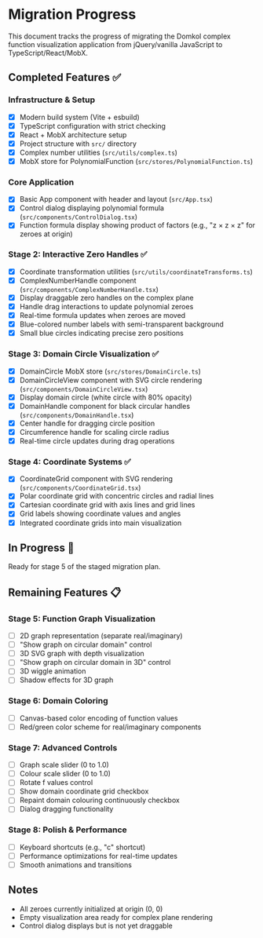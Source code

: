 # Migration Progress

This document tracks the progress of migrating the Domkol complex function visualization application from jQuery/vanilla JavaScript to TypeScript/React/MobX.

## Completed Features ✅

### Infrastructure & Setup
- [x] Modern build system (Vite + esbuild)
- [x] TypeScript configuration with strict checking
- [x] React + MobX architecture setup
- [x] Project structure with `src/` directory
- [x] Complex number utilities (`src/utils/complex.ts`)
- [x] MobX store for PolynomialFunction (`src/stores/PolynomialFunction.ts`)

### Core Application
- [x] Basic App component with header and layout (`src/App.tsx`)
- [x] Control dialog displaying polynomial formula (`src/components/ControlDialog.tsx`)
- [x] Function formula display showing product of factors (e.g., "z × z × z" for zeroes at origin)

### Stage 2: Interactive Zero Handles ✅
- [x] Coordinate transformation utilities (`src/utils/coordinateTransforms.ts`)
- [x] ComplexNumberHandle component (`src/components/ComplexNumberHandle.tsx`)
- [x] Display draggable zero handles on the complex plane
- [x] Handle drag interactions to update polynomial zeroes
- [x] Real-time formula updates when zeroes are moved
- [x] Blue-colored number labels with semi-transparent background
- [x] Small blue circles indicating precise zero positions

### Stage 3: Domain Circle Visualization ✅
- [x] DomainCircle MobX store (`src/stores/DomainCircle.ts`)
- [x] DomainCircleView component with SVG circle rendering (`src/components/DomainCircleView.tsx`)
- [x] Display domain circle (white circle with 80% opacity)
- [x] DomainHandle component for black circular handles (`src/components/DomainHandle.tsx`)
- [x] Center handle for dragging circle position
- [x] Circumference handle for scaling circle radius
- [x] Real-time circle updates during drag operations

### Stage 4: Coordinate Systems ✅
- [x] CoordinateGrid component with SVG rendering (`src/components/CoordinateGrid.tsx`)
- [x] Polar coordinate grid with concentric circles and radial lines
- [x] Cartesian coordinate grid with axis lines and grid lines
- [x] Grid labels showing coordinate values and angles
- [x] Integrated coordinate grids into main visualization

## In Progress 🚧

Ready for stage 5 of the staged migration plan.

## Remaining Features 📋

### Stage 5: Function Graph Visualization
- [ ] 2D graph representation (separate real/imaginary)
- [ ] "Show graph on circular domain" control
- [ ] 3D SVG graph with depth visualization
- [ ] "Show graph on circular domain in 3D" control
- [ ] 3D wiggle animation
- [ ] Shadow effects for 3D graph

### Stage 6: Domain Coloring
- [ ] Canvas-based color encoding of function values
- [ ] Red/green color scheme for real/imaginary components

### Stage 7: Advanced Controls
- [ ] Graph scale slider (0 to 1.0)
- [ ] Colour scale slider (0 to 1.0) 
- [ ] Rotate f values control
- [ ] Show domain coordinate grid checkbox
- [ ] Repaint domain colouring continuously checkbox
- [ ] Dialog dragging functionality

### Stage 8: Polish & Performance
- [ ] Keyboard shortcuts (e.g., "c" shortcut)
- [ ] Performance optimizations for real-time updates
- [ ] Smooth animations and transitions

## Notes

- All zeroes currently initialized at origin (0, 0)
- Empty visualization area ready for complex plane rendering
- Control dialog displays but is not yet draggable